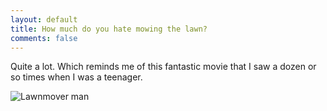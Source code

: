 ```yaml
---
layout: default
title: How much do you hate mowing the lawn?
comments: false
---
```


Quite a lot. Which reminds me of this fantastic movie that I saw a dozen or so times when I was a teenager.

![Lawnmover man](http://ia.media-imdb.com/images/M/MV5BMTk2ODExODIwM15BMl5BanBnXkFtZTgwODUyMDY0MDE@._V1_SX214_AL_.jpg)
